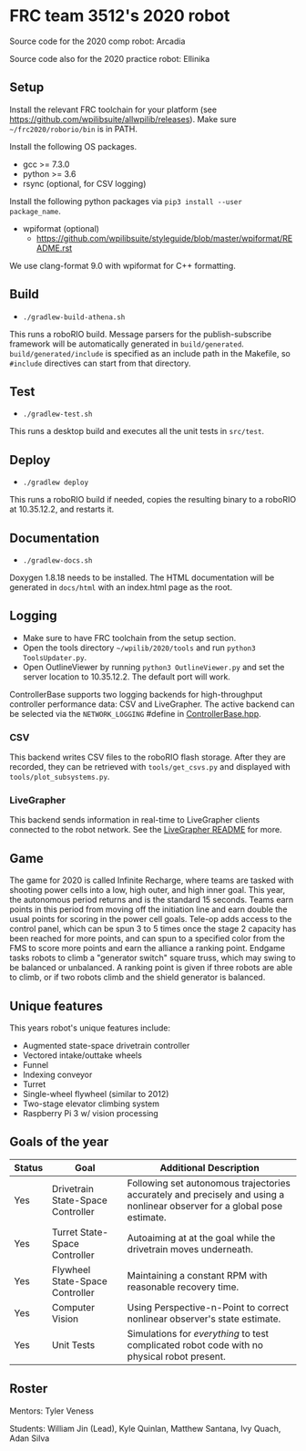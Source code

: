 # FRC team 3512's 2020 robot

Source code for the 2020 comp robot: Arcadia

Source code also for the 2020 practice robot: Ellinika

## Setup

Install the relevant FRC toolchain for your platform
(see https://github.com/wpilibsuite/allwpilib/releases). Make sure
`~/frc2020/roborio/bin` is in PATH.

Install the following OS packages.

* gcc >= 7.3.0
* python >= 3.6
* rsync (optional, for CSV logging)

Install the following python packages via `pip3 install --user package_name`.

* wpiformat (optional)
  * https://github.com/wpilibsuite/styleguide/blob/master/wpiformat/README.rst

We use clang-format 9.0 with wpiformat for C++ formatting.

## Build

* `./gradlew-build-athena.sh`

This runs a roboRIO build. Message parsers for the publish-subscribe framework
will be automatically generated in `build/generated`. `build/generated/include`
is specified as an include path in the Makefile, so `#include` directives can
start from that directory.

## Test

* `./gradlew-test.sh`

This runs a desktop build and executes all the unit tests in `src/test`.

## Deploy

* `./gradlew deploy`

This runs a roboRIO build if needed, copies the resulting binary to a roboRIO at
10.35.12.2, and restarts it.

## Documentation

* `./gradlew-docs.sh`

Doxygen 1.8.18 needs to be installed. The HTML documentation will be generated
in `docs/html` with an index.html page as the root.

## Logging

* Make sure to have FRC toolchain from the setup section.
* Open the tools directory `~/wpilib/2020/tools` and run
  `python3 ToolsUpdater.py`.
* Open OutlineViewer by running `python3 OutlineViewer.py` and set the server
  location to 10.35.12.2. The default port will work.

ControllerBase supports two logging backends for high-throughput controller
performance data: CSV and LiveGrapher. The active backend can be selected via
the `NETWORK_LOGGING` #define in
[ControllerBase.hpp](src/main/include/controllers/ControllerBase.hpp).

### CSV

This backend writes CSV files to the roboRIO flash storage. After they are
recorded, they can be retrieved with `tools/get_csvs.py` and displayed with
`tools/plot_subsystems.py`.

### LiveGrapher

This backend sends information in real-time to LiveGrapher clients connected to
the robot network. See the
[LiveGrapher README](https://github.com/frc3512/LiveGrapher#livegrapher) for
more.

## Game

The game for 2020 is called Infinite Recharge, where teams are tasked with shooting power cells into a low, high outer, and high inner goal. This year, the autonomous period returns and is the standard 15 seconds. Teams earn points in this period from moving off the initiation line and earn double the usual points for scoring in the power cell goals. Tele-op adds access to the control panel, which can be spun 3 to 5 times once the stage 2 capacity has been reached for more points, and can spun to a specified color from the FMS to score more points and earn the alliance a ranking point. Endgame tasks robots to climb a "generator switch" square truss, which may swing to be balanced or unbalanced. A ranking point is given if three robots are able to climb, or if two robots climb and the shield generator is balanced.

## Unique features

This years robot's unique features include:

- Augmented state-space drivetrain controller
- Vectored intake/outtake wheels
- Funnel
- Indexing conveyor
- Turret
- Single-wheel flywheel (similar to 2012)
- Two-stage elevator climbing system
- Raspberry Pi 3 w/ vision processing

## Goals of the year

|Status|Goal|Additional Description|
|------|----|----------------------|
|Yes|Drivetrain State-Space Controller|Following set autonomous trajectories accurately and precisely and using a nonlinear observer for a global pose estimate.|
|Yes|Turret State-Space Controller|Autoaiming at at the goal while the drivetrain moves underneath.|
|Yes|Flywheel State-Space Controller|Maintaining a constant RPM with reasonable recovery time.|
|Yes|Computer Vision|Using Perspective-n-Point to correct nonlinear observer's state estimate.|
|Yes|Unit Tests|Simulations for *everything* to test complicated robot code with no physical robot present.|

## Roster

Mentors: Tyler Veness

Students: William Jin (Lead), Kyle Quinlan, Matthew Santana, Ivy Quach, Adan Silva
